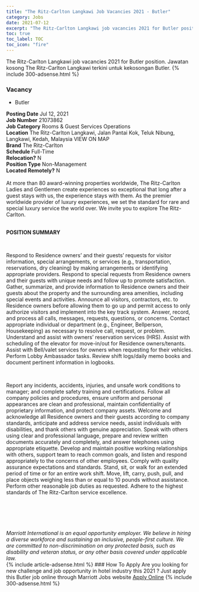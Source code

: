 ```yaml
---
title: "The Ritz-Carlton Langkawi Job Vacancies 2021 - Butler" 
category: Jobs 
date: 2021-07-12 
excerpt: "The Ritz-Carlton Langkawi job vacancies 2021 for Butler position. Jawatan kosong The Ritz-Carlton Langkawi terkini untuk kekosongan Butler." 
toc: true 
toc_label: TOC 
toc_icon: "fire" 
--- 
```


The Ritz-Carlton Langkawi job vacancies 2021 for Butler position. Jawatan kosong The Ritz-Carlton Langkawi terkini untuk kekosongan Butler. 
{% include 300-adsense.html %} 
### Vacancy 
- Butler 
<div><div><b>Posting Date</b> Jul 12, 2021<br><b>Job Number</b> 21073862<br><b>Job Category</b> Rooms &amp; Guest Services Operations<br><b>Location</b> The Ritz-Carlton Langkawi, Jalan Pantai Kok, Teluk Nibung, Langkawi, Kedah, Malaysia VIEW ON MAP<br><b>Brand</b> The Ritz-Carlton<br><b>Schedule</b> Full-Time<br><b>Relocation?</b> N<br><b>Position Type</b> Non-Management<br><b>Located Remotely?</b> N<br><br><div>    At more than 80 award-winning properties worldwide, The Ritz-Carlton Ladies and Gentlemen create experiences so exceptional that long after a guest stays with us, the experience stays with them. As the premier worldwide provider of luxury experiences, we set the standard for rare and special luxury service the world over. We invite you to explore The Ritz-Carlton.    </div><br></div><div> <p><strong>POSITION SUMMARY</strong></p> <p>&#160;</p> <p>Respond to Residence owners&#8217; and their guests&#8217; requests for visitor information, special arrangements, or services (e.g., transportation, reservations, dry cleaning) by making arrangements or identifying appropriate providers. Respond to special requests from Residence owners and their guests with unique needs and follow up to promote satisfaction. Gather, summarize, and provide information to Residence owners and their guests about the property and the surrounding area amenities, including special events and activities. Announce all visitors, contractors, etc. to Residence owners before allowing them to go up and permit access to only authorize visitors and implement into the key track system. Answer, record, and process all calls, messages, requests, questions, or concerns. Contact appropriate individual or department (e.g., Engineer, Bellperson, Housekeeping) as necessary to resolve call, request, or problem. Understand and assist with owners&#8217; reservation services (HRS). Assist with scheduling of the elevator for move-in/out for Residence owners/tenants. Assist with Bell/valet services for owners when requesting for their vehicles. Perform Lobby Ambassador tasks. Review shift logs/daily memo books and document pertinent information in logbooks.</p> <p>&#160;</p> <p>Report any incidents, accidents, injuries, and unsafe work conditions to manager; and complete safety training and certifications. Follow all company policies and procedures, ensure uniform and personal appearances are clean and professional, maintain confidentiality of proprietary information, and protect company assets. Welcome and acknowledge all Residence owners and their guests according to company standards, anticipate and address service needs, assist individuals with disabilities, and thank others with genuine appreciation. Speak with others using clear and professional language, prepare and review written documents accurately and completely, and answer telephones using appropriate etiquette. Develop and maintain positive working relationships with others, support team to reach common goals, and listen and respond appropriately to the concerns of other employees. Comply with quality assurance expectations and standards. Stand, sit, or walk for an extended period of time or for an entire work shift. Move, lift, carry, push, pull, and place objects weighing less than or equal to 10 pounds without assistance. Perform other reasonable job duties as requested. Adhere to the highest standards of The Ritz-Carlton service excellence.</p> <p>&#160;</p> <p>&#160;</p> </div> <div> &#160;</div> <em>Marriott International is an equal opportunity employer.&#160;We believe in hiring a diverse workforce and sustaining an inclusive, people-first culture.&#160;We are committed to non-discrimination on&#160;any&#160;protected&#160;basis, such as disability and veteran status, or any other basis covered under applicable law.</em><br></div> 
{% include article-adsense.html %} 
### How To Apply 
Are you looking for new challenge and job opportunity in hotel industry this 2021 ?
Just apply this Butler job online through Marriott Jobs website 
<a href="https://jobs.marriott.com/marriott/jobs/21073862?lang=en-us" class="btn btn--info" target="_blank" rel="nofollow noopenner">Apply Online</a> 
{% include 300-adsense.html %} 